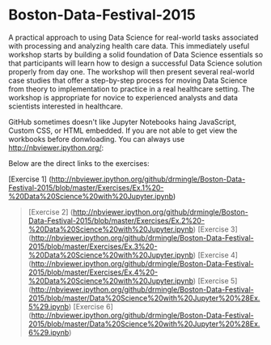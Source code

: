 # Boston-Data-Festival-2015
A practical approach to using Data Science for real-world tasks associated with processing and analyzing health care data. This immediately useful workshop starts by building a solid foundation of Data Science essentials so that participants will learn how to design a successful Data Science solution properly from day one. The workshop will then present several real-world case studies that offer a step-by-step process for moving Data Science from theory to implementation to practice in a real healthcare setting. The workshop is appropriate for novice to experienced analysts and data scientists interested in healthcare.

GitHub sometimes doesn't like Jupyter Notebooks haing JavaScript, Custom CSS, or HTML embedded. If you are not able to get view the workbooks before donwloading. You can always use http://nbviewer.ipython.org/:

Below are the direct links to the exercises:
>
[Exercise 1] (http://nbviewer.ipython.org/github/drmingle/Boston-Data-Festival-2015/blob/master/Exercises/Ex.1%20-%20Data%20Science%20with%20Jupyter.ipynb)
>[Exercise 2] (http://nbviewer.ipython.org/github/drmingle/Boston-Data-Festival-2015/blob/master/Exercises/Ex.2%20-%20Data%20Science%20with%20Jupyter.ipynb)
>[Exercise 3] (http://nbviewer.ipython.org/github/drmingle/Boston-Data-Festival-2015/blob/master/Exercises/Ex.3%20-%20Data%20Science%20with%20Jupyter.ipynb)
>[Exercise 4] (http://nbviewer.ipython.org/github/drmingle/Boston-Data-Festival-2015/blob/master/Exercises/Ex.4%20-%20Data%20Science%20with%20Jupyter.ipynb)
>[Exercise 5] (http://nbviewer.ipython.org/github/drmingle/Boston-Data-Festival-2015/blob/master/Data%20Science%20with%20Jupyter%20%28Ex.5%29.ipynb)
>[Exercise 6] (http://nbviewer.ipython.org/github/drmingle/Boston-Data-Festival-2015/blob/master/Data%20Science%20with%20Jupyter%20%28Ex.6%29.ipynb)



